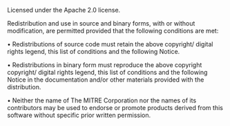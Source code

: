 Licensed under the Apache 2.0 license.  

Redistribution and use in source and binary forms, with or without modification, are permitted provided that the following conditions are met:

•	Redistributions of source code must retain the above copyright/ digital rights legend, this list of conditions and the following Notice.  

•	Redistributions in binary form must reproduce the above copyright copyright/ digital rights legend, this list of conditions and the following Notice in the documentation and/or other materials provided with the distribution.  

•	Neither the name of The MITRE Corporation nor the names of its contributors may be used to endorse or promote products derived from this software without specific prior written permission.
